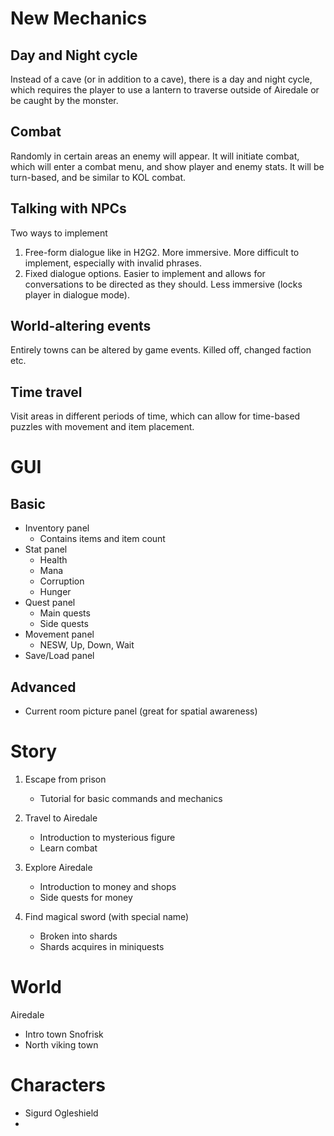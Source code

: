 # New Mechanics
## Day and Night cycle
Instead of a cave (or in addition to a cave), there is a day and night cycle, which requires the player to use a lantern to traverse outside of Airedale or be caught by the monster.
## Combat
Randomly in certain areas an enemy  will appear. It will initiate combat, which will enter a combat menu, and show player and enemy stats. It will be turn-based, and be similar to KOL combat.
## Talking with NPCs
Two ways to implement
1. Free-form dialogue like in H2G2. More immersive. More difficult to implement, especially with invalid phrases.
2. Fixed dialogue options. Easier to implement and allows for conversations to be directed as they should. Less immersive (locks player in dialogue mode).
## World-altering events
Entirely towns can be altered by game events. Killed off, changed faction etc.
## Time travel
Visit areas in different periods of time, which can allow for time-based puzzles with movement and item placement.

# GUI
## Basic
- Inventory panel
    - Contains items and item count
- Stat panel
    - Health
    - Mana
    - Corruption
    - Hunger
- Quest panel
    - Main quests
    - Side quests
- Movement panel
    - NESW, Up, Down, Wait
- Save/Load panel
## Advanced
- Current room picture panel (great for spatial awareness)
# Story
1. Escape from prison
    - Tutorial for basic commands and mechanics

2. Travel to Airedale
    - Introduction to mysterious figure
    - Learn combat

3. Explore Airedale
    - Introduction to money and shops
    - Side quests for money

4. Find magical sword (with special name)
    - Broken into shards
    - Shards acquires in miniquests
# World
Airedale
- Intro town
Snofrisk
- North viking town

# Characters
- Sigurd Ogleshield
- 
